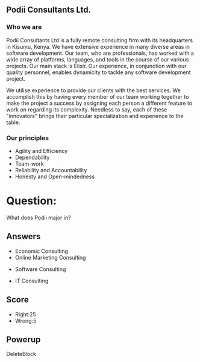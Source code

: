 ## Podii Consultants Ltd.

### Who we are

Podii Consultants Ltd is a fully remote consulting firm with its headquarters in Kisumu, Kenya. We have extensive experience in many diverse areas in software development. Our team, who are professionals, has worked with a wide array of platforms, languages, and tools in the course of our various projects.
Our main stack is Elixir. Our experience, in conjunction with our quality personnel, enables dynamicity to tackle any software development project.

We utilise experience to provide our clients with the best services. We accomplish this by having every member of our team working together to make the project a success by assigning each person a different feature to work on regarding its complexity.
Needless to say, each of these "innovators" brings their particular specialization and experience to the table. 

### Our principles

* Agility and Efficiency
* Dependability
* Team-work
* Reliability and Accountability
* Honesty and Open-mindedness

# Question:
What does Podii major in?

## Answers
- Economic Consulting
- Online Marketing Consulting
* Software Consulting
- IT Consulting

## Score
- Right:25
- Wrong:5

## Powerup
DeleteBlock